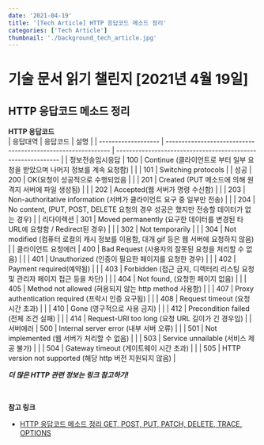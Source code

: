 ```yaml
---
date: '2021-04-19'
title: '[Tech Article] HTTP 응답코드 메소드 정리'
categories: ['Tech Article']
thumbnail: './background_tech_article.jpg'
---
```


# 기술 문서 읽기 챌린지 [2021년 4월 19일]

## **HTTP 응답코드 메소드 정리**

**HTTP 응답코드**  
| 응답대역 | 응답코드 | 설명 |
| ------------------- | ------------------------------------------------------------ | ------------------------------------------------------------ |
| 정보전송임시응답 | 100 | Continue (클라이언트로 부터 일부 요청을 받았으며 나머지 정보를 계속 요청함) |
| | 101 | Switching protocols |
| 성공 | 200 | OK(요청이 성공적으로 수행되었음 |
| | 201 | Created (PUT 메소드에 의해 원격지 서버에 파일 생성됨) |
| | 202 | Accepted(웹 서버가 명령 수신함) |
| | 203 | Non-authoritative information (서버가 클라이언트 요구 중 일부만 전송) |
| | 204 | No content, (PUT, POST, DELETE 요청의 경우 성공은 했지만 전송할 데이터가 없는 경우) |
| 리다이렉션 | 301 | Moved permanently (요구한 데이터를 변경된 타 URL에 요청함 / Redirect된 경우) |
| | 302 | Not temporarily |
| | 304 | Not modified (컴퓨터 로컬의 캐시 정보를 이용함, 대개 gif 등은 웹 서버에 요청하지 않음) |
| 클라이언트 요청에러 | 400 | Bad Request (사용자의 잘못된 요청을 처리할 수 없음) |
| | 401 | Unauthorized (인증이 필요한 페이지를 요청한 경우) |
| | 402 | Payment required(예약됨) |
| | 403 | Forbidden (접근 금지, 디렉터리 리스팅 요청 및 관리자 페이지 접근 등을 차단) |
| | 404 | Not found, (요청한 페이지 없음) |
| | 405 | Method not allowed (혀용되지 않는 http method 사용함) |
| | 407 | Proxy authentication required (프락시 인증 요구됨) |
| | 408 | Request timeout (요청 시간 초과) |
| | 410 | Gone (영구적으로 사용 금지) |
| | 412 | Precondition failed (전체 조건 실패) |
| | 414 | Request-URI too long (요청 URL 길이가 긴 경우임) |
| 서버에러 | 500 | Internal server error (내부 서버 오류) |
| | 501 | Not implemented (웹 서버가 처리할 수 없음) |
| | 503 | Service unnailable (서비스 제공 불가) |
| | 504 | Gateway timeout (게이트웨이 시간 초과) |
| | 505 | HTTP version not supported (해당 http 버전 지원되지 않음) |

<!-- <img src="https://user-images.githubusercontent.com/33610315/116807228-f9298e80-ab6c-11eb-8ca7-e645571345aa.png"/> -->

**_더 많은 HTTP 관련 정보는 링크 참고하기!_**

<br/>

**참고 링크**

-   [HTTP 응답코드 메소드 정리 GET, POST, PUT, PATCH, DELETE, TRACE, OPTIONS](https://javaplant.tistory.com/18)
